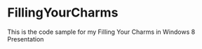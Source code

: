 FillingYourCharms
=================

This is the code sample for my Filling Your Charms in Windows 8 Presentation
